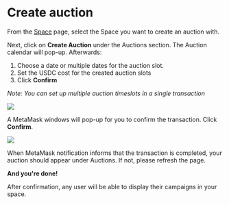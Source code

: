 # Create auction

From the [Space](https://app.zesty.market/spaces) page, select the Space you want to create an auction with.

Next, click on **Create Auction** under the Auctions section. The Auction calendar will pop-up. Afterwards:

1. Choose a date or multiple dates for the auction slot.
2. Set the USDC cost for the created auction slots
3. Click **Confirm**

*Note: You can set up multiple auction timeslots in a single transaction*

![](../../../.gitbook/assets/Space\_7.png)

A MetaMask windows will pop-up for you to confirm the transaction. Click **Confirm**.

![](../../../.gitbook/assets/Space\_8.png)

When MetaMask notification informs that the transaction is completed, your auction should appear under Auctions. If not, please refresh the page.

**And you're done!**

After confirmation, any user will be able to display their campaigns in your space. 